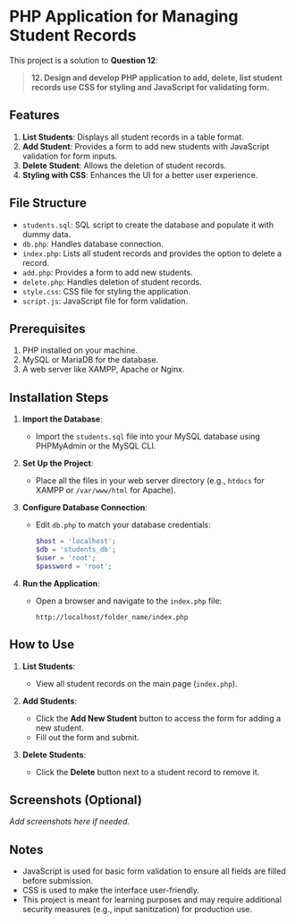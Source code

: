# PHP Application for Managing Student Records

This project is a solution to **Question 12**:

> **12. Design and develop PHP application to add, delete, list student records use CSS for styling and JavaScript for validating form.**

## Features

1. **List Students**: Displays all student records in a table format.
2. **Add Student**: Provides a form to add new students with JavaScript validation for form inputs.
3. **Delete Student**: Allows the deletion of student records.
4. **Styling with CSS**: Enhances the UI for a better user experience.

## File Structure

- `students.sql`: SQL script to create the database and populate it with dummy data.
- `db.php`: Handles database connection.
- `index.php`: Lists all student records and provides the option to delete a record.
- `add.php`: Provides a form to add new students.
- `delete.php`: Handles deletion of student records.
- `style.css`: CSS file for styling the application.
- `script.js`: JavaScript file for form validation.

## Prerequisites

1. PHP installed on your machine.
2. MySQL or MariaDB for the database.
3. A web server like XAMPP, Apache or Nginx.

## Installation Steps

1. **Import the Database**:
   - Import the `students.sql` file into your MySQL database using PHPMyAdmin or the MySQL CLI.

2. **Set Up the Project**:
   - Place all the files in your web server directory (e.g., `htdocs` for XAMPP or `/var/www/html` for Apache).

3. **Configure Database Connection**:
   - Edit `db.php` to match your database credentials:
     ```php
     $host = 'localhost';
     $db = 'students_db';
     $user = 'root';
     $password = 'root';
     ```

4. **Run the Application**:
   - Open a browser and navigate to the `index.php` file:
     ```
     http://localhost/folder_name/index.php
     ```

## How to Use

1. **List Students**:
   - View all student records on the main page (`index.php`).
   
2. **Add Students**:
   - Click the **Add New Student** button to access the form for adding a new student.
   - Fill out the form and submit.

3. **Delete Students**:
   - Click the **Delete** button next to a student record to remove it.

## Screenshots (Optional)

_Add screenshots here if needed._

## Notes

- JavaScript is used for basic form validation to ensure all fields are filled before submission.
- CSS is used to make the interface user-friendly.
- This project is meant for learning purposes and may require additional security measures (e.g., input sanitization) for production use.
